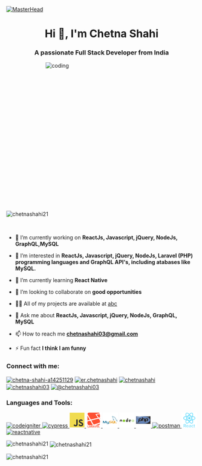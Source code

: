 [![MasterHead](https://wanderin.dev/wp-content/uploads/2019/12/crop-0-0-1170-390-0-about-cover.png)](chetnashahi123.github.io)
<h1 align="center">Hi 👋, I'm Chetna Shahi</h1>
<h3 align="center">A passionate Full Stack Developer from India</h3>
<img align="right" alt="coding" width="400" height="393" src="https://i.pinimg.com/originals/4c/d6/ea/4cd6eaa599851725aa5a195d162fb20d.gif">

<p align="left"> <img src="https://komarev.com/ghpvc/?username=chetnashahi21&label=Profile%20views&color=0e75b6&style=flat" alt="chetnashahi21" /> </p>

 <!--- <p align="left"> <a href="https://github.com/ryo-ma/github-profile-trophy"><img src="https://github-profile-trophy.vercel.app/?username=chetnashahi21" alt="chetnashahi21" /></a> </p> 

https://images.techopedia.com/images/uploads/istock-1173805290.jpeg?w=1050&h=360&mode=max?max-width=100%;&quality=70&scale=both
--->

<p align="left"> <a href="https://twitter.com/" target="blank"><img src="https://img.shields.io/twitter/follow/?logo=twitter&style=for-the-badge" alt="" /></a> </p>

- 🔭 I’m currently working on **ReactJs, Javascript, jQuery, NodeJs, GraphQL,MySQL**

- 👀 I’m interested in **ReactJs, Javascript, jQuery, NodeJs, Laravel (PHP) programming languages and GraphQL API's, including atabases like MySQL.**

- 🌱 I’m currently learning **React Native**

- 👯 I’m looking to collaborate on **good opportunities**

- 👨‍💻 All of my projects are available at [abc](abc)

- 💬 Ask me about **ReactJs, Javascript, jQuery, NodeJs, GraphQL, MySQL**

- 📫 How to reach me **chetnashahi03@gmail.com**

- ⚡ Fun fact **I think I am funny**

<h3 align="left">Connect with me:</h3>
<p align="left">
<a href="https://linkedin.com/in/chetna-shahi-a14251129" target="blank"><img align="center" src="https://raw.githubusercontent.com/rahuldkjain/github-profile-readme-generator/master/src/images/icons/Social/linked-in-alt.svg" alt="chetna-shahi-a14251129" height="30" width="40" /></a>
<a href="https://instagram.com/er.chetnashahi" target="blank"><img align="center" src="https://raw.githubusercontent.com/rahuldkjain/github-profile-readme-generator/master/src/images/icons/Social/instagram.svg" alt="er.chetnashahi" height="30" width="40" /></a>
<a href="https://www.hackerrank.com/chetnashahi" target="blank"><img align="center" src="https://raw.githubusercontent.com/rahuldkjain/github-profile-readme-generator/master/src/images/icons/Social/hackerrank.svg" alt="chetnashahi" height="30" width="40" /></a>
<a href="https://www.leetcode.com/chetnashahi03" target="blank"><img align="center" src="https://raw.githubusercontent.com/rahuldkjain/github-profile-readme-generator/master/src/images/icons/Social/leet-code.svg" alt="chetnashahi03" height="30" width="40" /></a>
<a href="https://www.hackerearth.com/@chetnashahi03" target="blank"><img align="center" src="https://raw.githubusercontent.com/rahuldkjain/github-profile-readme-generator/master/src/images/icons/Social/hackerearth.svg" alt="@chetnashahi03" height="30" width="40" /></a>
</p>

<h3 align="left">Languages and Tools:</h3>
<p align="left"> <a href="https://codeigniter.com" target="_blank" rel="noreferrer"> <img src="https://cdn.worldvectorlogo.com/logos/codeigniter.svg" alt="codeigniter" width="40" height="40"/> </a> <a href="https://www.cypress.io" target="_blank" rel="noreferrer"> <img src="https://raw.githubusercontent.com/simple-icons/simple-icons/6e46ec1fc23b60c8fd0d2f2ff46db82e16dbd75f/icons/cypress.svg" alt="cypress" width="40" height="40"/> </a> <a href="https://developer.mozilla.org/en-US/docs/Web/JavaScript" target="_blank" rel="noreferrer"> <img src="https://raw.githubusercontent.com/devicons/devicon/master/icons/javascript/javascript-original.svg" alt="javascript" width="40" height="40"/> </a> <a href="https://laravel.com/" target="_blank" rel="noreferrer"> <img src="https://raw.githubusercontent.com/devicons/devicon/master/icons/laravel/laravel-plain-wordmark.svg" alt="laravel" width="40" height="40"/> </a> <a href="https://www.mysql.com/" target="_blank" rel="noreferrer"> <img src="https://raw.githubusercontent.com/devicons/devicon/master/icons/mysql/mysql-original-wordmark.svg" alt="mysql" width="40" height="40"/> </a> <a href="https://nodejs.org" target="_blank" rel="noreferrer"> <img src="https://raw.githubusercontent.com/devicons/devicon/master/icons/nodejs/nodejs-original-wordmark.svg" alt="nodejs" width="40" height="40"/> </a> <a href="https://www.php.net" target="_blank" rel="noreferrer"> <img src="https://raw.githubusercontent.com/devicons/devicon/master/icons/php/php-original.svg" alt="php" width="40" height="40"/> </a> <a href="https://postman.com" target="_blank" rel="noreferrer"> <img src="https://www.vectorlogo.zone/logos/getpostman/getpostman-icon.svg" alt="postman" width="40" height="40"/> </a> <a href="https://reactjs.org/" target="_blank" rel="noreferrer"> <img src="https://raw.githubusercontent.com/devicons/devicon/master/icons/react/react-original-wordmark.svg" alt="react" width="40" height="40"/> </a> <a href="https://reactnative.dev/" target="_blank" rel="noreferrer"> <img src="https://reactnative.dev/img/header_logo.svg" alt="reactnative" width="40" height="40"/> </a> </p>

<p><img align="left" src="https://github-readme-stats.vercel.app/api/top-langs?username=chetnashahi21&show_icons=true&locale=en&layout=compact" alt="chetnashahi21" /></p>

<p>&nbsp;<img align="center" src="https://github-readme-stats.vercel.app/api?username=chetnashahi21&show_icons=true&locale=en" alt="chetnashahi21" /></p>

<p><img align="center" src="https://github-readme-streak-stats.herokuapp.com/?user=chetnashahi21&" alt="chetnashahi21" /></p>


<!---
chetnashahi21/chetnashahi21 is a ✨ special ✨ repository because its `README.md` (this file) appears on your GitHub profile.
You can click the Preview link to take a look at your changes.
--->
